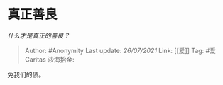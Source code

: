 # 真正善良
*什么才是真正的善良？*

> Author: #Anonymity
> Last update: *26/07/2021*
> Link: [[爱]]
> Tag: #爱Caritas 
> 沙海拾金:

免我们的债。
